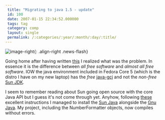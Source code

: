 ```yaml
---
 title: "Migrating to java 1.5 - update"
 id: 100
 date: 2007-01-15 22:34:52.000000
 tags: tag
 category: comp
 layout: single
 permalink: /:categories/:year/:month/:day/:title/
---
```

![image-right](/assets/images/){: .align-right .news-flash}

Going home after having written <a href="http://www.henrikfrisk.com/diary/archives/2007/01/migrating_to_ja.php">this</a>
I realized what was the problem. In essence it is the difference between <em>all free software</em> and <em>almost all free software</em>. IOW the java environment included in Fedora Core 5 (which is the distro I have on my new laptop) has the <em>free</em> <a href="http://gcc.gnu.org/java/">java-gcj</a> and not the <em>non-free</em> <a href="http://java.sun.com/">Sun JDK</a>.



I seem to remember reading about Sun going open source with the core Java API but I guess it's not come through yet. Anyhow, following <a href="http://ccl.net/cca/software/SOURCES/JAVA/JSDK-1.5/index5.shtml">these </a>excellent instructions I managed to install the <a href="http://java.sun.com/">Sun Java</a> alongside the <a href="http://gcc.gnu.org/java/">Gnu Java</a>. My project, including the NumberFormatter objects, now compiles without errors.

